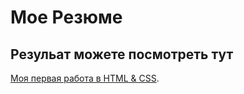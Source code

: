 # Мое Резюме

## Резульат можете посмотреть тут

[Моя первая работа в HTML & CSS](https://github.com/zokoti/resume).
